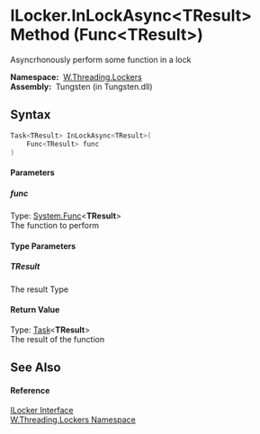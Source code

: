 ILocker.InLockAsync&lt;TResult> Method (Func&lt;TResult>)
=========================================================
   Asyncrhonously perform some function in a lock

  **Namespace:**  [W.Threading.Lockers][1]  
  **Assembly:**  Tungsten (in Tungsten.dll)

Syntax
------

```csharp
Task<TResult> InLockAsync<TResult>(
	Func<TResult> func
)

```

#### Parameters

##### *func*
Type: [System.Func][2]&lt;**TResult**>  
The function to perform

#### Type Parameters

##### *TResult*
The result Type

#### Return Value
Type: [Task][3]&lt;**TResult**>  
The result of the function

See Also
--------

#### Reference
[ILocker Interface][4]  
[W.Threading.Lockers Namespace][1]  

[1]: ../README.md
[2]: http://msdn.microsoft.com/en-us/library/bb534960
[3]: http://msdn.microsoft.com/en-us/library/dd321424
[4]: README.md